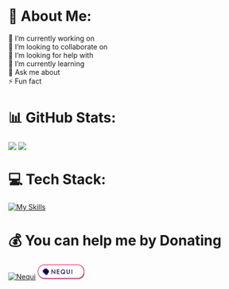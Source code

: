 # 💫 About Me:
🔭 I’m currently working on<br>
👯 I’m looking to collaborate on<br>
🤝 I’m looking for help with<br>
🌱 I’m currently learning<br>
💬 Ask me about<br>
⚡ Fun fact
# 📊 GitHub Stats:
<img align="center" width="47%" src="https://github-README-stats.vercel.app/api?username=Kevin-Vivas&theme=chartreuse-dark" /><ar>
<img align="center" width="47%" src="https://github-README-stats.vercel.app/api/top-langs/?username=Kevin-Vivas&theme=chartreuse-dark&layout=compact&" /><ar>


# 💻 Tech Stack:<br>
[![My Skills](https://skillicons.dev/icons?i=c,py,v,md&theme=light)](https://skillicons.dev)<ar>




# 💰 **You can help me by Donating**
<a href="https://www.paypal.com/paypalme/Vivas143"><img src="https://img.shields.io/badge/PayPal-00457C?style=for-the-badge&logo=paypal&logoColor=white" alt="Nequi" width="100"></a> <a href="image/QR_nequi_numero.png"><img src="image/boton_nequi.png" alt="Nequi" width="94"></a>

 
  

 




<!--
**Kevin-Vivas/Kevin-Vivas** is a ✨ _special_ ✨ repository because its `README.md` (this file) appears on your GitHub profile.
# 💻 Tech Stack
[![My Skills](https://skillicons.dev/icons?i=c,py,v,md)](https://skillicons.dev)
[![PayPal](https://img.shields.io/badge/PayPal-00457C?style=for-the-badge&logo=paypal&logoColor=white)](https://www.paypal.com/paypalme/Vivas143)

Here are some ideas to get you started:

- 🔭 I’m currently working on ...
- 🌱 I’m currently learning ...
- 👯 I’m looking to collaborate on ...
- 🤔 I’m looking for help with ...
- 💬 Ask me about ...
- 📫 How to reach me: ...
- 😄 Pronouns: ...
- ⚡ Fun fact: ...
-->
